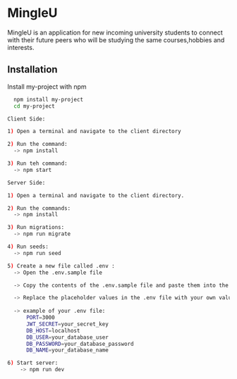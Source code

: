 
# MingleU


MingleU is an application for new incoming university students to connect with their future peers who will be studying the same courses,hobbies and interests.

## Installation

Install my-project with npm

```bash
  npm install my-project
  cd my-project
```

```bash
Client Side:

1) Open a terminal and navigate to the client directory

2) Run the command:
  -> npm install 

3) Run teh command:
  -> npm start

```

```bash
Server Side:

1) Open a terminal and navigate to the client directory.

2) Run the commands: 
  -> npm install 

3) Run migrations:
  -> npm run migrate

4) Run seeds:
  -> npm run seed

5) Create a new file called .env :
  -> Open the .env.sample file 

  -> Copy the contents of the .env.sample file and paste them into the .env file.

  -> Replace the placeholder values in the .env file with your own values.
  
  -> example of your .env file:
      PORT=3000
      JWT_SECRET=your_secret_key
      DB_HOST=localhost
      DB_USER=your_database_user
      DB_PASSWORD=your_database_password
      DB_NAME=your_database_name

6) Start server:
    -> npm run dev

```
